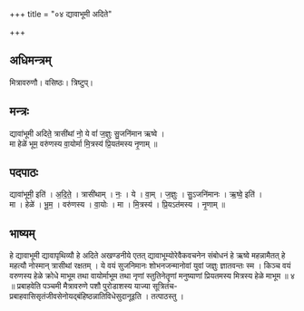 +++
title = "०४ द्यावाभूमी अदिते"

+++
## अधिमन्त्रम्
मित्रावरुणौ। वसिष्ठः। त्रिष्टुप्।

## मन्त्रः
द्यावा॑भूमी अदिते॒ त्रासी॑थां नो॒ ये वां॑ ज॒ज्ञुः सु॒जनि॑मान ऋष्वे ।  
मा हेळे॑ भूम॒ वरु॑णस्य वा॒योर्मा मि॒त्रस्य॑ प्रि॒यत॑मस्य नृ॒णाम् ॥

## पदपाठः
द्यावा॑भूमी॒ इति॑ । अ॒दि॒ते॒ । त्रासी॑थाम् । नः॒ । ये । वा॒म् । ज॒ज्ञुः । सु॒ऽजनि॑मानः । ऋ॒ष्वे॒ इति॑ ।  
मा । हेळे॑ । भू॒म॒ । वरु॑णस्य । वा॒योः । मा । मि॒त्रस्य॑ । प्रि॒यऽत॑मस्य । नृ॒णाम् ॥

## भाष्यम्
हे द्यावाभूमी द्यावापृथिव्यौ हे अदिते अखण्डनीये एतत् द्यावाभूम्योरेवैकवचनेन संबोधनं हे ऋष्वे महन्नामैतत् हे महत्यौ नोस्मान् त्रासीथां रक्षतम् । ये वयं सुजनिमानः शोभनजन्मानोवां युवां जज्ञुः ज्ञातवन्तः स्म । किञ्च वयं वरुणस्य हेळे क्रोधे माभूम तथा वायोर्माभूम तथा नृणां स्तुतिनेतॄणां मनुष्याणां प्रियतमस्य मित्रस्य हेळे माभूम ॥ ४ ॥ प्रबाहवेति पञ्चमी मैत्रावरुणे पशौ पुरोडाशस्य याज्या सूत्रितंच-प्रबाहवासिसृतंजीवसेनोयद्बंहिष्ठन्नातिविधेसुदानूइति । तत्पाठस्तु ।
